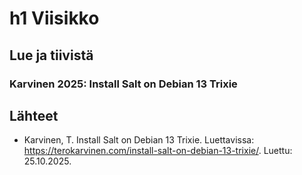 # h1 Viisikko

## Lue ja tiivistä

### Karvinen 2025: Install Salt on Debian 13 Trixie


## Lähteet

- Karvinen, T. Install Salt on Debian 13 Trixie. Luettavissa: https://terokarvinen.com/install-salt-on-debian-13-trixie/. Luettu: 25.10.2025.

